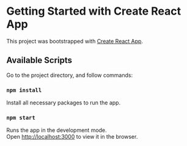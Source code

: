 # Getting Started with Create React App

This project was bootstrapped with [Create React App](https://github.com/facebook/create-react-app).

## Available Scripts

Go to the project directory, and follow commands:

### `npm install`

Install all necessary packages to run the app.

### `npm start`

Runs the app in the development mode.\
Open [http://localhost:3000](http://localhost:3000) to view it in the browser.

